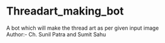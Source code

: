 # Threadart_making_bot
A bot which will make the thread art as per given input image
<br>
Author:- Ch. Sunil Patra and Sumit Sahu
